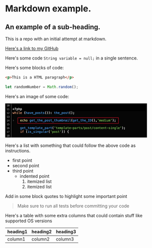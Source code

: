# Markdown example.
## An example of a sub-heading.
This is a repo with an initial attempt at markdown.

[Here's a link to my GitHub](https://github.com/anthonymcglone2022)

Here's some code `String variable = null;` in a single sentence.

Here's some blocks of code:

```html
<p>This is a HTML paragraph</p>
```

```javascript
let randomNumber = Math.random();
```

Here's an image of some code:

![alt text](https://github.com/anthonymcglone2022/github_markdown/blob/main/somecode.png)

Here's a list with something that could follow the above code as instructions. 

- first point
- second point
- third point
  -  indented point
     1. itemized list
     2. itemized list 
 

Add in some block quotes to highlight some important point
> Make sure to run all tests before committing your code

Here's a table with some extra columns that could contain stuff like supported OS versions

| heading1 | heading2 | heading3 |
| --- | --- | --- |
| column1 | column2 | column3 |

